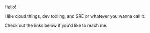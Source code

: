 ---
---

Hello!

I like cloud things, dev tooling, and SRE or whatever you wanna call it.

Check out the links below if you'd like to reach me.
